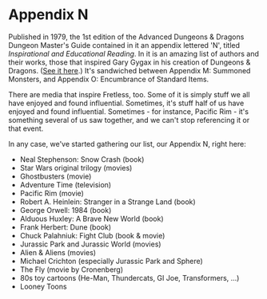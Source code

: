 # Appendix N

Published in 1979, the 1st edition of the Advanced Dungeons & Dragons Dungeon Master's Guide contained in it an appendix lettered 'N', titled _Inspirational and Educational Reading_. In it is an amazing list of authors and their works, those that inspired Gary Gygax in his creation of Dungeons & Dragons. ([See it here](http://www.digital-eel.com/blog/ADnD_reading_list.htm).) It's sandwiched between Appendix M: Summoned Monsters, and Appendix O: Encumbrance of Standard Items.

There are media that inspire Fretless, too. Some of it is simply stuff we all have enjoyed and found influential. Sometimes, it's stuff half of us have enjoyed and found influential. Sometimes - for instance, Pacific Rim - it's something several of us saw together, and we can't stop referencing it or that event. 

In any case, we've started gathering our list, our Appendix N, right here:

+ Neal Stephenson: Snow Crash (book)
+ Star Wars original trilogy (movies)
+ Ghostbusters (movie)
+ Adventure Time (television)
+ Pacific Rim (movie)
+ Robert A. Heinlein: Stranger in a Strange Land (book)
+ George Orwell: 1984 (book)
+ Alduous Huxley: A Brave New World (book)
+ Frank Herbert: Dune (book)
+ Chuck Palahniuk: Fight Club (book & movie)
+ Jurassic Park and Jurassic World (movies)
+ Alien & Aliens (movies)
+ Michael Crichton (especially Jurassic Park and Sphere)
+ The Fly (movie by Cronenberg)
+ 80s toy cartoons (He-Man, Thundercats, GI Joe, Transformers, ...)
+ Looney Toons
